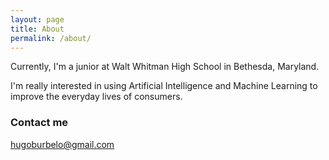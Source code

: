 ```yaml
---
layout: page
title: About
permalink: /about/
---
```


Currently, I'm a junior at Walt Whitman High School in Bethesda, Maryland. 

I'm really interested in using Artificial Intelligence and Machine Learning to improve the everyday lives of consumers.
  


### Contact me

[hugoburbelo@gmail.com](mailto:hugoburbelo@gmail.com)
